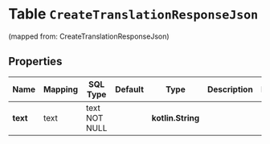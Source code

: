 
# Table `CreateTranslationResponseJson`
(mapped from: CreateTranslationResponseJson)

## Properties
Name | Mapping | SQL Type | Default | Type | Description | Notes
---- | ------- | -------- | ------- | ---- | ----------- | -----
**text** | text | text NOT NULL |  | **kotlin.String** |  | 



